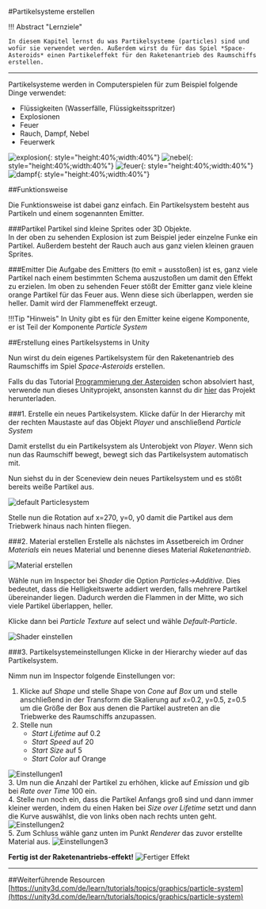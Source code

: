 #Partikelsysteme erstellen

!!! Abstract "Lernziele"

    In diesem Kapitel lernst du was Partikelsysteme (particles) sind und wofür sie verwendet werden. Außerdem wirst du für das Spiel *Space-Asteroids* einen Partikeleffekt für den Raketenantrieb des Raumschiffs erstellen.
-----

Partikelsysteme werden in Computerspielen für zum Beispiel folgende Dinge verwendet:

* Flüssigkeiten (Wasserfälle, Flüssigkeitsspritzer)
* Explosionen
* Feuer
* Rauch, Dampf, Nebel
* Feuerwerk

![explosion](img/explosion.gif){: style="height:40%;width:40%"}
![nebel](img/nebel.gif){: style="height:40%;width:40%"}
![feuer](img/feuer.gif){: style="height:40%;width:40%"}
![dampf](img/dampf.gif){: style="height:40%;width:40%"}

##Funktionsweise

Die Funktionsweise ist dabei ganz einfach. Ein Partikelsystem besteht aus Partikeln und einem sogenannten Emitter.

###Partikel
Partikel sind kleine Sprites oder 3D Objekte.  
In der oben zu sehenden Explosion ist zum Beispiel jeder einzelne Funke ein Partikel. Außerdem besteht der Rauch auch aus ganz vielen kleinen grauen Sprites.

###Emitter
Die Aufgabe des Emitters (to emit = ausstoßen) ist es, ganz viele Partikel nach einem bestimmten Schema auszustoßen um damit den Effekt zu erzielen.
Im oben zu sehenden Feuer stößt der Emitter ganz viele kleine orange Partikel für das Feuer aus. Wenn diese sich überlappen, werden sie heller. Damit wird der Flammeneffekt erzeugt.

!!!Tip "Hinweis"
	In Unity gibt es für den Emitter keine eigene Komponente, er ist Teil der Komponente *Particle System*

##Erstellung eines Partikelsystems in Unity

Nun wirst du dein eigenes Partikelsystem für den Raketenantrieb des Raumschiffs im Spiel *Space-Asteroids* erstellen.

Falls du das Tutorial [Programmierung der Asteroiden](../0285-spaceasteroids/T01-spaceasteroids.md) schon absolviert hast, verwende nun dieses Unityprojekt, ansonsten kannst du dir [hier](https://github.com/learn2proGrAME/proGrAME-Beispiele-und-Quellcodes/blob/master/SpaceAsteroids/SpaceAsteroids2.zip) das Projekt herunterladen.

###1. Erstelle ein neues Partikelsystem.
Klicke dafür In der Hierarchy mit der rechten Maustaste auf das Objekt *Player* und anschließend *Particle System*

Damit erstellst du ein Partikelsystem als Unterobjekt von *Player*. Wenn sich nun das Raumschiff bewegt, bewegt sich das Partikelsystem automatisch mit.

Nun siehst du in der Sceneview dein neues Partikelsystem und es stößt bereits weiße Partikel aus.

![default Particlesystem](img/neuesParticleSystem.gif)

Stelle nun die Rotation auf x=270, y=0, y0 damit die Partikel aus dem Triebwerk hinaus nach hinten fliegen.

###2. Material erstellen
Erstelle als nächstes im Assetbereich im Ordner *Materials* ein neues Material und benenne dieses Material *Raketenantrieb*.

![Material erstellen](img/Material.png)

Wähle nun im Inspector bei *Shader* die Option *Particles->Additive*. Dies bedeutet, dass die Helligkeitswerte addiert werden, falls mehrere Partikel übereinander liegen. Dadurch werden die Flammen in der Mitte, wo sich viele Partikel überlappen, heller.

Klicke dann bei *Particle Texture* auf select und wähle *Default-Particle*.

![Shader einstellen](img/shader.png)

###3. Partikelsystemeinstellungen
Klicke in der Hierarchy wieder auf das Partikelsystem.

Nimm nun im Inspector folgende Einstellungen vor:

1. Klicke auf *Shape* und stelle Shape von *Cone* auf *Box* um und stelle anschließend in der Transform die Skalierung auf x=0.2, y=0.5, z=0.5 um die Größe der Box aus denen die Partikel austreten an die Triebwerke des Raumschiffs anzupassen.
2. Stelle nun
    * *Start Lifetime* auf 0.2
    * *Start Speed* auf 20
    * *Start Size* auf 5
    * *Start Color* auf Orange

![Einstellungen1](img/settings1.png)  
3. Um nun die Anzahl der Partikel zu erhöhen, klicke auf *Emission* und gib bei *Rate over Time* 100 ein.  
4. Stelle nun noch ein, dass die Partikel Anfangs groß sind und dann immer kleiner werden, indem du einen Haken bei *Size over Lifetime* setzt und dann die Kurve auswählst, die von links oben nach rechts unten geht.  
![Einstellungen2](img/settings2.png)  
5. Zum Schluss wähle ganz unten im Punkt *Renderer* das zuvor erstellte Material aus.
![Einstellungen3](img/settings3.png)

**Fertig ist der Raketenantriebs-effekt!**
![Fertiger Effekt](img/finishedThrust.gif)

---

##Weiterführende Resourcen
[https://unity3d.com/de/learn/tutorials/topics/graphics/particle-system](https://unity3d.com/de/learn/tutorials/topics/graphics/particle-system)
